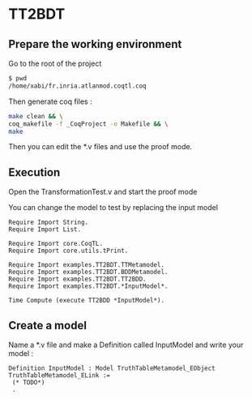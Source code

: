 # TT2BDT

## Prepare the working environment

Go to the root of the project  
```bash
$ pwd
/home/xabi/fr.inria.atlanmod.coqtl.coq
```

Then generate coq files :

```bash
make clean && \
coq_makefile -f _CoqProject -o Makefile && \
make
```

Then you can edit the *.v files and use the proof mode.

## Execution

Open the TransformationTest.v and start the proof mode

You can change the model to test by replacing the input model

```coq
Require Import String.
Require Import List.

Require Import core.CoqTL.
Require Import core.utils.tPrint.

Require Import examples.TT2BDT.TTMetamodel.
Require Import examples.TT2BDT.BDDMetamodel.
Require Import examples.TT2BDT.TT2BDD.
Require Import examples.TT2BDT.*InputModel*.

Time Compute (execute TT2BDD *InputModel*).
```

## Create a model

Name a *.v file and make a Definition called InputModel and write your model :

```coq
Definition InputModel : Model TruthTableMetamodel_EObject TruthTableMetamodel_ELink :=
 (* TODO*)
 .
```


